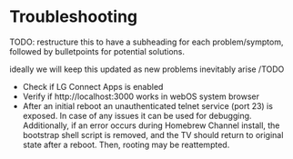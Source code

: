 # Troubleshooting

TODO:
 restructure this to have a subheading for each problem/symptom,
followed by bulletpoints for potential solutions.

ideally we will keep this updated as new problems inevitably arise
/TODO

- Check if LG Connect Apps is enabled
- Verify if http://localhost:3000 works in webOS system browser
- After an initial reboot an unauthenticated telnet service (port 23) is exposed.
  In case of any issues it can be used for debugging. Additionally, if an error
  occurs during Homebrew Channel install, the bootstrap shell script is removed,
  and the TV should return to original state after a reboot. Then, rooting may be
  reattempted.
